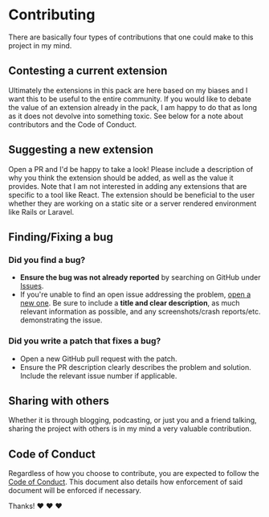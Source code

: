 # Contributing

There are basically four types of contributions that one could make to this project in my mind.

## Contesting a current extension

Ultimately the extensions in this pack are here based on my biases and I want this to be useful to the entire community. If you would like to debate the value of an extension already in the pack, I am happy to do that as long as it does not devolve into something toxic. See below for a note about contributors and the Code of Conduct.

## Suggesting a new extension

Open a PR and I'd be happy to take a look! Please include a description of why you think the extension should be added, as well as the value it provides. Note that I am not interested in adding any extensions that are specific to a tool like React. The extension should be beneficial to the user whether they are working on a static site or a server rendered environment like Rails or Laravel.

## Finding/Fixing a bug

### Did you find a bug?

- **Ensure the bug was not already reported** by searching on GitHub under [Issues](https://github.com/andrewmcodes/tailwindcss-extension-pack/issues).
- If you're unable to find an open issue addressing the problem, [open a new one](https://github.com/andrewmcodes/tailwindcss-extension-pack/issues/new). Be sure to include a **title and clear description**, as much relevant information as possible, and any screenshots/crash reports/etc. demonstrating the issue.

### Did you write a patch that fixes a bug?

- Open a new GitHub pull request with the patch.
- Ensure the PR description clearly describes the problem and solution. Include the relevant issue number if applicable.

## Sharing with others

Whether it is through blogging, podcasting, or just you and a friend talking, sharing the project with others is in my mind a very valuable contribution.

## Code of Conduct

Regardless of how you choose to contribute, you are expected to follow the [Code of Conduct](CODE_OF_CONDUCT.md). This document also details how enforcement of said document will be enforced if necessary.

Thanks! :heart: :heart: :heart:
